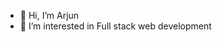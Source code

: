 - 👋 Hi, I’m Arjun
- 👀 I’m interested in Full stack web development 

<!---
Arjun-M0216/Arjun-M0216 is a ✨ special ✨ repository because its `README.md` (this file) appears on your GitHub profile.
You can click the Preview link to take a look at your changes.
--->
